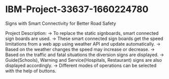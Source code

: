 # IBM-Project-33637-1660224780
Signs with Smart Connectivity for Better Road Safety

Project Description:
-> To replace the static signboards, smart connected sign boards are used.
-> These smart connected sign boards get the speed limitations from a web app using weather API and update automatically.
-> Based on the weather changes the speed may increase or decrease.
-> Based on the traffic and fatal situations the diversion signs are displayed.
-> Guide(Schools), Warning and Service(Hospitals, Restaurant) signs are also displayed accordingly.
-> Different modes of operations can be selected with the help of buttons.
